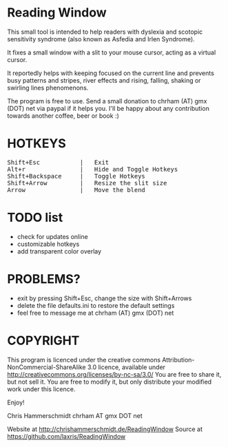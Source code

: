 ﻿Reading Window
==============

This small tool is intended to help readers with dyslexia and scotopic sensitivity syndrome (also known as Asfedia and Irlen Syndrome).

It fixes a small window with a slit to your mouse cursor, acting as a virtual cursor. 

It reportedly helps with keeping focused on the current line and prevents busy patterns and stripes, river effects and rising, falling, shaking or swirling lines phenomenons.

The program is free to use. Send a small donation to chrham (AT) gmx (DOT) net via paypal if it helps you. I'll be happy about any contribution towards another coffee, beer or book :)


HOTKEYS
=======
<pre>
Shift+Esc			|	Exit
Alt+r			 	|	Hide and Toggle Hotkeys
Shift+Backspace		|	Toggle Hotkeys
Shift+Arrow			|	Resize the slit size
Arrow				|	Move the blend
</pre>

TODO list
=========

* check for updates online
* customizable hotkeys
* add transparent color overlay

PROBLEMS?
=========

* exit by pressing Shift+Esc, change the size with Shift+Arrows
* delete the file defaults.ini to restore the default settings
* feel free to message me at chrham (AT) gmx (DOT) net

COPYRIGHT
=========
This program is licenced under the creative commons Attribution-NonCommercial-ShareAlike 3.0 licence, available under 
http://creativecommons.org/licenses/by-nc-sa/3.0/
You are free to share it, but not sell it. You are free to modify it, but only distribute your modified work under this licence.

Enjoy!

Chris Hammerschmidt
chrham AT gmx DOT net

Website at http://chrishammerschmidt.de/ReadingWindow
Source at https://github.com/laxris/ReadingWindow